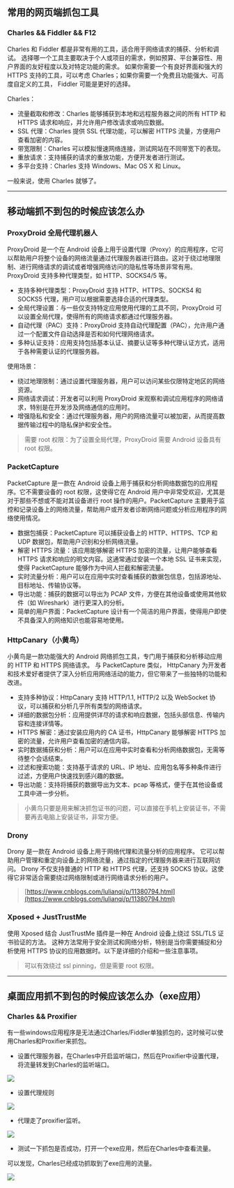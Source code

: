## 常用的网页端抓包工具

### Charles && Fiddler && F12

Charles 和 Fiddler 都是非常有用的工具，适合用于网络请求的捕获、分析和调试。
选择哪一个工具主要取决于个人或项目的需求，例如预算、平台兼容性、用户界面的友好程度以及对特定功能的需求。
如果你需要一个有良好界面和强大的 HTTPS 支持的工具，可以考虑 Charles；如果你需要一个免费且功能强大、可高度自定义的工具， Fiddler 可能是更好的选择。

Charles：

- 流量截取和修改：Charles 能够捕获到本地和远程服务器之间的所有 HTTP 和 HTTPS 请求和响应，并允许用户修改请求或响应数据。
- SSL 代理：Charles 提供 SSL 代理功能，可以解密 HTTPS 流量，方便用户查看加密的内容。
- 带宽限制：Charles 可以模拟慢速网络连接，测试网站在不同带宽下的表现。
- 重放请求：支持捕获的请求的重放功能，方便开发者进行测试。
- 多平台支持：Charles 支持 Windows、Mac OS X 和 Linux。

一般来说，使用 Charles 就够了。

---

## 移动端抓不到包的时候应该怎么办

### ProxyDroid 全局代理机器人

ProxyDroid 是一个在 Android 设备上用于设置代理（Proxy）的应用程序，它可以帮助用户将整个设备的网络流量通过代理服务器进行路由。这对于绕过地理限制、进行网络请求的调试或者增强网络访问的隐私性等场景非常有用。ProxyDroid
支持多种代理类型，如 HTTP、SOCKS4/5 等。

- 支持多种代理类型：ProxyDroid 支持 HTTP、HTTPS、SOCKS4 和 SOCKS5 代理，用户可以根据需要选择合适的代理类型。
- 全局代理设置：与一些仅支持特定应用使用代理的工具不同，ProxyDroid 可以设置全局代理，使得所有的网络请求都通过代理服务器。
- 自动代理（PAC）支持：ProxyDroid 支持自动代理配置（PAC），允许用户通过一个配置文件自动选择是否和如何代理网络请求。
- 多种认证支持：应用支持包括基本认证、摘要认证等多种代理认证方式，适用于各种需要认证的代理服务器。

使用场景：

- 绕过地理限制：通过设置代理服务器，用户可以访问某些仅限特定地区的网络资源。
- 网络请求调试：开发者可以利用 ProxyDroid 来观察和调试应用程序的网络请求，特别是在开发涉及网络通信的应用时。
- 增强隐私和安全：通过代理服务器，用户的网络流量可以被加密，从而提高数据传输过程中的隐私保护和安全性。

> 需要 root 权限：为了设置全局代理，ProxyDroid 需要 Android 设备具有 root 权限。

### PacketCapture

PacketCapture 是一款在 Android 设备上用于捕获和分析网络数据包的应用程序。它不需要设备的 root 权限，这使得它在 Android 用户中非常受欢迎，尤其是对于那些不想或不能对其设备进行 root
操作的用户。PacketCapture 主要用于监控和记录设备上的网络流量，帮助用户或开发者诊断网络问题或分析应用程序的网络使用情况。

- 数据包捕获：PacketCapture 可以捕获设备上的 HTTP、HTTPS、TCP 和 UDP 数据包，帮助用户识别和分析网络流量。
- 解密 HTTPS 流量：该应用能够解密 HTTPS 加密的流量，让用户能够查看 HTTPS 请求和响应的明文内容。这通常通过安装一个本地 SSL 证书来实现，使得 PacketCapture 能够作为中间人拦截和解密流量。
- 实时流量分析：用户可以在应用中实时查看捕获的数据包信息，包括源地址、目标地址、传输协议等。
- 导出功能：捕获的数据可以导出为 PCAP 文件，方便在其他设备或使用其他软件（如 Wireshark）进行更深入的分析。
- 简单的用户界面：PacketCapture 设计有一个简洁的用户界面，使得用户即使不具备深入的网络知识也能容易地使用。

### HttpCanary（小黄鸟）

小黄鸟是一款功能强大的 Android 网络抓包工具，专门用于捕获和分析移动应用的 HTTP 和 HTTPS 网络请求。
与 PacketCapture 类似， HttpCanary 为开发者和技术爱好者提供了深入分析应用网络活动的能力，但它带来了一些独特的功能和改进。

- 支持多种协议：HttpCanary 支持 HTTP/1.1, HTTP/2 以及 WebSocket 协议，可以捕获和分析几乎所有类型的网络请求。
- 详细的数据包分析：应用提供详尽的请求和响应数据，包括头部信息、传输内容和连接详情等。
- HTTPS 解密：通过安装应用内的 CA 证书，HttpCanary 能够解密 HTTPS 加密的流量，允许用户查看加密的通信内容。
- 实时数据捕获和分析：用户可以在应用中实时查看和分析网络数据包，无需等待整个会话结束。
- 过滤和搜索功能：支持基于请求的 URL、IP 地址、应用包名等多种条件进行过滤，方便用户快速找到感兴趣的数据。
- 导出功能：支持将捕获的数据导出为文本、pcap 等格式，便于在其他设备或工具中进一步分析。

> 小黄鸟只要是用来解决抓包证书的问题，可以直接在手机上安装证书，不需要再去电脑上安装证书，非常方便。

### Drony

Drony 是一款在 Android 设备上用于网络代理和流量分析的应用程序。
它可以帮助用户管理和重定向设备上的网络流量，通过指定的代理服务器来进行互联网访问。
Drony 不仅支持普通的 HTTP 和 HTTPS 代理，还支持 SOCKS 协议。这使得它非常适合需要绕过网络限制或进行网络请求分析的用户。

> [https://www.cnblogs.com/lulianqi/p/11380794.html](https://www.cnblogs.com/lulianqi/p/11380794.html)

### Xposed + JustTrustMe

使用 Xposed 结合 JustTrustMe 插件是一种在 Android 设备上绕过 SSL/TLS 证书验证的方法。
这种方法常用于安全测试和网络分析，特别是当你需要捕捉和分析使用 HTTPS 协议的应用数据时。以下是详细的介绍和一些注意事项。

> 可以有效绕过 ssl pinning，但是需要 root 权限。

---

## 桌面应用抓不到包的时候应该怎么办（exe应用）

### Charles && Proxifier

有一些windows应用程序是无法通过Charles/Fiddler单独抓包的，这时候可以使用Charles和Proxifier来抓包。

- 设置代理服务器，在Charles中开启监听端口，然后在Proxifier中设置代理，将流量转发到Charles的监听端口。

![](./images/proxifier设置.png)

- 设置代理规则

![](./images/proxifier设置2.png)

- 代理走了proxifier监听。

![](./images/proxifier监听exe应用.png)

- 测试一下抓包是否成功，打开一个exe应用，然后在Charles中查看流量。

可以发现，Charles已经成功抓取到了exe应用的流量。

![](./images/exe应用抓包成功.png)

